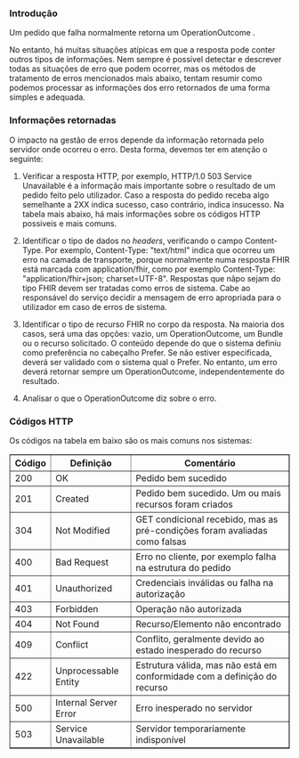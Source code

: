 ### Introdução

Um pedido que falha normalmente retorna um OperationOutcome .

No entanto, há muitas situações atípicas em que a resposta pode conter outros tipos de informações. Nem sempre é possivel detectar e descrever todas as situações de erro que podem ocorrer, mas os métodos de tratamento de erros mencionados mais abaixo, tentam resumir como podemos processar as informações dos erro retornados de uma forma simples e adequada.

### Informações retornadas

O impacto na gestão de erros depende da informação retornada pelo servidor onde ocorreu o erro. Desta forma, devemos ter em atenção o seguinte:

1. Verificar a resposta HTTP, por exemplo, HTTP/1.0 503 Service Unavailable é a informação mais importante sobre o resultado de um pedido feito pelo utilizador. Caso a resposta do pedido receba algo semelhante a 2XX indica sucesso, caso contrário, indica insucesso. Na tabela mais abaixo, há mais informações sobre os códigos HTTP possiveis e mais comuns.

2. Identificar o tipo de dados no *headers*, verificando o campo Content-Type. Por exemplo, Content-Type: "text/html" indica que ocorreu um erro na camada de transporte, porque normalmente numa resposta FHIR está marcada com application/fhir, como por exemplo Content-Type: "application/fhir+json; charset=UTF-8". Respostas que nãpo sejam do tipo FHIR devem ser tratadas como erros de sistema. Cabe ao responsável do serviço decidir a mensagem de erro apropriada para o utilizador em caso de erros de sistema.

3. Identificar o tipo de recurso FHIR no corpo da resposta. Na maioria dos casos, será uma das opções: vazio, um OperationOutcome, um Bundle ou o recurso solicitado. O conteúdo depende do que o sistema definiu como preferência no cabeçalho Prefer. Se não estiver especificada, deverá ser validado com o sistema qual o Prefer. No entanto, um erro deverá retornar sempre um OperationOutcome, independentemente do resultado.

4. Analisar o que o OperationOutcome diz sobre o erro.


### Códigos HTTP
Os códigos na tabela em baixo são os mais comuns nos sistemas:


<table border="1">
  <thead>
    <tr>
      <th>Código</th>
      <th>Definição</th>
      <th>Comentário</th>
    </tr>
  </thead>
  <tbody>
    <tr>
      <td>200</td>
      <td>OK</td>
      <td>Pedido bem sucedido</td>
    </tr>
    <tr>
      <td>201</td>
      <td>Created</td>
      <td>Pedido bem sucedido. Um ou mais recursos foram criados</td>
    </tr>
    <tr>
      <td>304</td>
      <td>Not Modified</td>
      <td>GET condicional recebido, mas as pré-condições foram avaliadas como falsas</td>
    </tr>
    <tr>
      <td>400</td>
      <td>Bad Request</td>
      <td>Erro no cliente, por exemplo falha na estrutura do pedido</td>
    </tr>
    <tr>
      <td>401</td>
      <td>Unauthorized</td>
      <td>Credenciais inválidas ou falha na autorização</td>
    </tr>
    <tr>
      <td>403</td>
      <td>Forbidden</td>
      <td>Operação não autorizada</td>
    </tr>
    <tr>
      <td>404</td>
      <td>Not Found</td>
      <td>Recurso/Elemento não encontrado</td>
    </tr>
    <tr>
      <td>409</td>
      <td>Conflict</td>
      <td>Conflito, geralmente devido ao estado inesperado do recurso</td>
    </tr>
    <tr>
      <td>422</td>
      <td>Unprocessable Entity</td>
      <td>Estrutura válida, mas não está em conformidade com a definição do recurso</td>
    </tr>
    <tr>
      <td>500</td>
      <td>Internal Server Error</td>
      <td>Erro inesperado no servidor</td>
    </tr>
    <tr>
      <td>503</td>
      <td>Service Unavailable</td>
      <td>Servidor temporariamente indisponível</td>
    </tr>
  </tbody>
</table>
